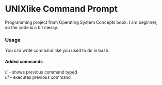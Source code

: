 # UNIXlike Command Prompt
Programming project from Operating System Concepts book.
I am beginner, so the code is a bit messy.

### Usage
You can write command like you used to do in bash.

#### Added commands
*!!* - shows previous command typed  
*!!!* - executes previous command

